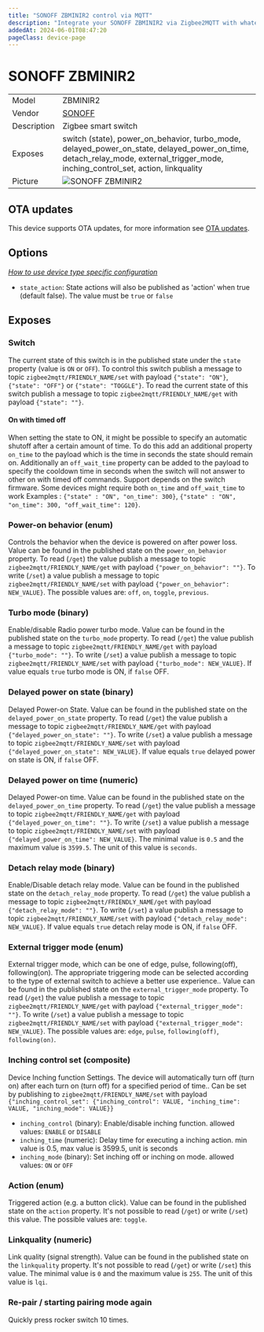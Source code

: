 ```yaml
---
title: "SONOFF ZBMINIR2 control via MQTT"
description: "Integrate your SONOFF ZBMINIR2 via Zigbee2MQTT with whatever smart home infrastructure you are using without the vendor's bridge or gateway."
addedAt: 2024-06-01T08:47:20
pageClass: device-page
---
```


<!-- !!!! -->
<!-- ATTENTION: This file is auto-generated through docgen! -->
<!-- You can only edit the "Notes"-Section between the two comment lines "Notes BEGIN" and "Notes END". -->
<!-- Do not use h1 or h2 heading within "## Notes"-Section. -->
<!-- !!!! -->

# SONOFF ZBMINIR2

|     |     |
|-----|-----|
| Model | ZBMINIR2  |
| Vendor  | [SONOFF](/supported-devices/#v=SONOFF)  |
| Description | Zigbee smart switch |
| Exposes | switch (state), power_on_behavior, turbo_mode, delayed_power_on_state, delayed_power_on_time, detach_relay_mode, external_trigger_mode, inching_control_set, action, linkquality |
| Picture | ![SONOFF ZBMINIR2](https://www.zigbee2mqtt.io/images/devices/ZBMINIR2.png) |


<!-- Notes BEGIN: You can edit here. Add "## Notes" headline if not already present. -->


<!-- Notes END: Do not edit below this line -->


## OTA updates
This device supports OTA updates, for more information see [OTA updates](../guide/usage/ota_updates.md).


## Options
*[How to use device type specific configuration](../guide/configuration/devices-groups.md#specific-device-options)*

* `state_action`: State actions will also be published as 'action' when true (default false). The value must be `true` or `false`


## Exposes

### Switch 
The current state of this switch is in the published state under the `state` property (value is `ON` or `OFF`).
To control this switch publish a message to topic `zigbee2mqtt/FRIENDLY_NAME/set` with payload `{"state": "ON"}`, `{"state": "OFF"}` or `{"state": "TOGGLE"}`.
To read the current state of this switch publish a message to topic `zigbee2mqtt/FRIENDLY_NAME/get` with payload `{"state": ""}`.

#### On with timed off
When setting the state to ON, it might be possible to specify an automatic shutoff after a certain amount of time. To do this add an additional property `on_time` to the payload which is the time in seconds the state should remain on.
Additionally an `off_wait_time` property can be added to the payload to specify the cooldown time in seconds when the switch will not answer to other on with timed off commands.
Support depends on the switch firmware. Some devices might require both `on_time` and `off_wait_time` to work
Examples : `{"state" : "ON", "on_time": 300}`, `{"state" : "ON", "on_time": 300, "off_wait_time": 120}`.

### Power-on behavior (enum)
Controls the behavior when the device is powered on after power loss.
Value can be found in the published state on the `power_on_behavior` property.
To read (`/get`) the value publish a message to topic `zigbee2mqtt/FRIENDLY_NAME/get` with payload `{"power_on_behavior": ""}`.
To write (`/set`) a value publish a message to topic `zigbee2mqtt/FRIENDLY_NAME/set` with payload `{"power_on_behavior": NEW_VALUE}`.
The possible values are: `off`, `on`, `toggle`, `previous`.

### Turbo mode (binary)
Enable/disable Radio power turbo mode.
Value can be found in the published state on the `turbo_mode` property.
To read (`/get`) the value publish a message to topic `zigbee2mqtt/FRIENDLY_NAME/get` with payload `{"turbo_mode": ""}`.
To write (`/set`) a value publish a message to topic `zigbee2mqtt/FRIENDLY_NAME/set` with payload `{"turbo_mode": NEW_VALUE}`.
If value equals `true` turbo mode is ON, if `false` OFF.

### Delayed power on state (binary)
Delayed Power-on State.
Value can be found in the published state on the `delayed_power_on_state` property.
To read (`/get`) the value publish a message to topic `zigbee2mqtt/FRIENDLY_NAME/get` with payload `{"delayed_power_on_state": ""}`.
To write (`/set`) a value publish a message to topic `zigbee2mqtt/FRIENDLY_NAME/set` with payload `{"delayed_power_on_state": NEW_VALUE}`.
If value equals `true` delayed power on state is ON, if `false` OFF.

### Delayed power on time (numeric)
Delayed Power-on time.
Value can be found in the published state on the `delayed_power_on_time` property.
To read (`/get`) the value publish a message to topic `zigbee2mqtt/FRIENDLY_NAME/get` with payload `{"delayed_power_on_time": ""}`.
To write (`/set`) a value publish a message to topic `zigbee2mqtt/FRIENDLY_NAME/set` with payload `{"delayed_power_on_time": NEW_VALUE}`.
The minimal value is `0.5` and the maximum value is `3599.5`.
The unit of this value is `seconds`.

### Detach relay mode (binary)
Enable/Disable detach relay mode.
Value can be found in the published state on the `detach_relay_mode` property.
To read (`/get`) the value publish a message to topic `zigbee2mqtt/FRIENDLY_NAME/get` with payload `{"detach_relay_mode": ""}`.
To write (`/set`) a value publish a message to topic `zigbee2mqtt/FRIENDLY_NAME/set` with payload `{"detach_relay_mode": NEW_VALUE}`.
If value equals `true` detach relay mode is ON, if `false` OFF.

### External trigger mode (enum)
External trigger mode, which can be one of edge, pulse, following(off), following(on). The appropriate triggering mode can be selected according to the type of external switch to achieve a better use experience..
Value can be found in the published state on the `external_trigger_mode` property.
To read (`/get`) the value publish a message to topic `zigbee2mqtt/FRIENDLY_NAME/get` with payload `{"external_trigger_mode": ""}`.
To write (`/set`) a value publish a message to topic `zigbee2mqtt/FRIENDLY_NAME/set` with payload `{"external_trigger_mode": NEW_VALUE}`.
The possible values are: `edge`, `pulse`, `following(off)`, `following(on)`.

### Inching control set (composite)
Device Inching function Settings. The device will automatically turn off (turn on) after each turn on (turn off) for a specified period of time..
Can be set by publishing to `zigbee2mqtt/FRIENDLY_NAME/set` with payload `{"inching_control_set": {"inching_control": VALUE, "inching_time": VALUE, "inching_mode": VALUE}}`
- `inching_control` (binary): Enable/disable inching function. allowed values: `ENABLE` or `DISABLE`
- `inching_time` (numeric): Delay time for executing a inching action. min value is 0.5, max value is 3599.5, unit is seconds
- `inching_mode` (binary): Set inching off or inching on mode. allowed values: `ON` or `OFF`

### Action (enum)
Triggered action (e.g. a button click).
Value can be found in the published state on the `action` property.
It's not possible to read (`/get`) or write (`/set`) this value.
The possible values are: `toggle`.

### Linkquality (numeric)
Link quality (signal strength).
Value can be found in the published state on the `linkquality` property.
It's not possible to read (`/get`) or write (`/set`) this value.
The minimal value is `0` and the maximum value is `255`.
The unit of this value is `lqi`.

### Re-pair / starting pairing mode again
Quickly press rocker switch 10 times.
